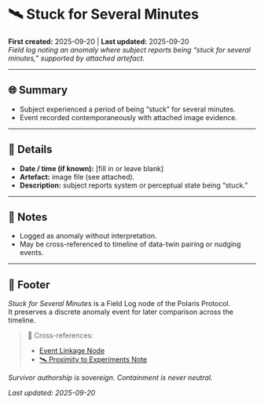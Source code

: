 # 🛰️ Stuck for Several Minutes  
**First created:** 2025-09-20 | **Last updated:** 2025-09-20  
*Field log noting an anomaly where subject reports being “stuck for several minutes,” supported by attached artefact.*  

---

## 🌐 Summary  
- Subject experienced a period of being “stuck” for several minutes.  
- Event recorded contemporaneously with attached image evidence.  

---

## 📍 Details  
- **Date / time (if known):** [fill in or leave blank]  
- **Artefact:** image file (see attached).  
- **Description:** subject reports system or perceptual state being “stuck.”  

---

## 🔎 Notes  
- Logged as anomaly without interpretation.  
- May be cross-referenced to timeline of data-twin pairing or nudging events.  

---

## 🏮 Footer  
*Stuck for Several Minutes* is a Field Log node of the Polaris Protocol.  
It preserves a discrete anomaly event for later comparison across the timeline.  

> 📡 Cross-references:  
> - [Event Linkage Node](../Big_Picture_Protocols/🧭_event_linkage.md)  
> - [🛰️ Proximity to Experiments Note](../Field_Logs/🛰️_proximity_to_experiments_note.md)  

*Survivor authorship is sovereign. Containment is never neutral.*  

_Last updated: 2025-09-20_
